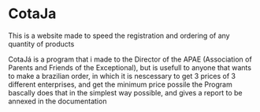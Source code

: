 # CotaJa
This is a website made to speed the registration and ordering of any quantity of products

CotaJá is a program that i made to the Director of the APAE (Association of Parents and Friends of the Exceptional), but is usefull to anyone that wants to make a brazilian order, in which it is nescessary to get 3 prices of 3 different enterprises, and get the minimum price possile
the Program bascally does that in the simplest way possible, and gives a report to be annexed in the documentation
